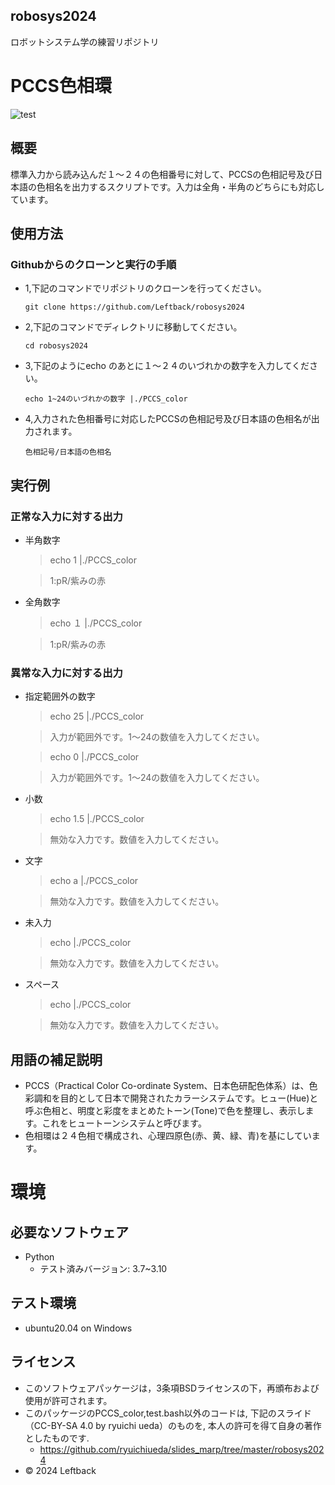 ## robosys2024
ロボットシステム学の練習リポジトリ

# PCCS色相環

![test](https://github.com/Leftback/robosys2024/actions/workflows/test.yml/badge.svg)

## 概要

標準入力から読み込んだ１～２４の色相番号に対して、PCCSの色相記号及び日本語の色相名を出力するスクリプトです。入力は全角・半角のどちらにも対応しています。

## 使用方法
### Githubからのクローンと実行の手順

* 1,下記のコマンドでリポジトリのクローンを行ってください。
    ```
    git clone https://github.com/Leftback/robosys2024
    ```
* 2,下記のコマンドでディレクトリに移動してください。
    ```
    cd robosys2024
    ```

* 3,下記のようにecho のあとに１～２４のいづれかの数字を入力してください。
    ```
    echo 1~24のいづれかの数字 |./PCCS_color
    ```

* 4,入力された色相番号に対応したPCCSの色相記号及び日本語の色相名が出力されます。
    ```
    色相記号/日本語の色相名
    ```

## 実行例
### 正常な入力に対する出力
* 半角数字
   > echo 1 |./PCCS_color

   > 1:pR/紫みの赤

* 全角数字
   > echo １ |./PCCS_color

   > 1:pR/紫みの赤

### 異常な入力に対する出力
* 指定範囲外の数字
   > echo 25 |./PCCS_color

   > 入力が範囲外です。1～24の数値を入力してください。

   > echo 0 |./PCCS_color

   > 入力が範囲外です。1～24の数値を入力してください。

* 小数
   > echo 1.5 |./PCCS_color

   > 無効な入力です。数値を入力してください。

* 文字
   > echo a |./PCCS_color

   > 無効な入力です。数値を入力してください。

* 未入力
   > echo |./PCCS_color

   > 無効な入力です。数値を入力してください。

* スペース
   > echo   |./PCCS_color

   >無効な入力です。数値を入力してください。 

## 用語の補足説明
* PCCS（Practical Color Co-ordinate System、日本色研配色体系）は、色彩調和を目的として日本で開発されたカラーシステムです。ヒュー(Hue)と呼ぶ色相と、明度と彩度をまとめたトーン(Tone)で色を整理し、表示します。これをヒュートーンシステムと呼びます。
* 色相環は２４色相で構成され、心理四原色(赤、黄、緑、青)を基にしています。

# 環境
## 必要なソフトウェア
* Python
  * テスト済みバージョン: 3.7~3.10

## テスト環境
* ubuntu20.04 on Windows

## ライセンス
* このソフトウェアパッケージは，3条項BSDライセンスの下，再頒布および使用が許可されます。
* このパッケージのPCCS_color,test.bash以外のコードは, 下記のスライド（CC-BY-SA 4.0 by ryuichi ueda）のものを, 本人の許可を得て自身の著作としたものです.
  * https://github.com/ryuichiueda/slides_marp/tree/master/robosys2024
* © 2024 Leftback
